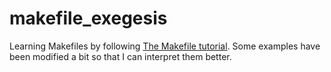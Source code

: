 # makefile_exegesis

Learning Makefiles by following [The Makefile tutorial](https://makefiletutorial.com). Some examples have been modified a bit so that I can interpret them better.